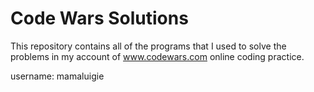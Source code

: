 # Code Wars Solutions

This repository contains all of the programs that I used to solve the problems in my account of www.codewars.com online coding practice.

username: mamaluigie
